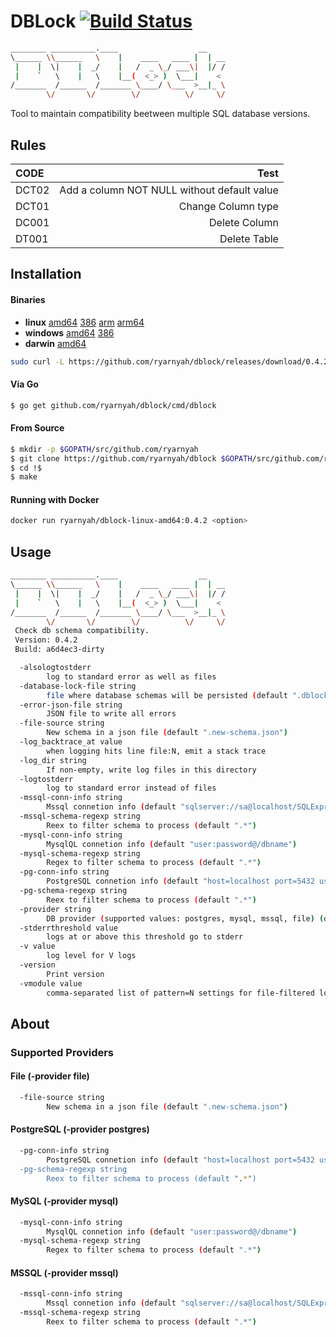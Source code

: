 # DBLock [![Build Status](https://github.com/ryarnyah/dblock/actions/workflows/build.yml/badge.svg)](https://github.com/ryarnyah/dblock/)

```bash
________ __________.____                  __
\______ \\______   \    |    ____   ____ |  | __
 |    |  \|    |  _/    |   /  _ \_/ ___\|  |/ /
 |    `   \    |   \    |__(  <_> )  \___|    <
/_______  /______  /_______ \____/ \___  >__|_ \
        \/       \/        \/          \/     \/
```

Tool to maintain compatibility beetween multiple SQL database versions.

## Rules
| CODE          | Test                                         |
| :------------ | -------------------------------------------: |
| DCT02         | Add a column NOT NULL without default value  |
| DCT01         | Change Column type                           |
| DC001         | Delete Column                                |
| DT001         | Delete Table                                 |


## Installation

#### Binaries

- **linux** [amd64](https://github.com/ryarnyah/dblock/releases/download/0.4.2/dblock-linux-amd64) [386](https://github.com/ryarnyah/dblock/releases/download/0.4.2/dblock-linux-386) [arm](https://github.com/ryarnyah/dblock/releases/download/0.4.2/dblock-linux-arm) [arm64](https://github.com/ryarnyah/dblock/releases/download/0.4.2/dblock-linux-arm64)
- **windows** [amd64](https://github.com/ryarnyah/dblock/releases/download/0.4.2/dblock-windows-amd64) [386](https://github.com/ryarnyah/dblock/releases/download/0.4.2/dblock-windows-386)
- **darwin** [amd64](https://github.com/ryarnyah/dblock/releases/download/0.4.2/dblock-darwin-amd64)

```bash
sudo curl -L https://github.com/ryarnyah/dblock/releases/download/0.4.2/dblock-linux-amd64 -o /usr/local/bin/dblock && sudo chmod +x /usr/local/bin/dblock
```

#### Via Go

```bash
$ go get github.com/ryarnyah/dblock/cmd/dblock
```

#### From Source

```bash
$ mkdir -p $GOPATH/src/github.com/ryarnyah
$ git clone https://github.com/ryarnyah/dblock $GOPATH/src/github.com/ryarnyah/dblock
$ cd !$
$ make
```

#### Running with Docker
```bash
docker run ryarnyah/dblock-linux-amd64:0.4.2 <option>
```

## Usage

```bash
________ __________.____                  __
\______ \\______   \    |    ____   ____ |  | __
 |    |  \|    |  _/    |   /  _ \_/ ___\|  |/ /
 |    `   \    |   \    |__(  <_> )  \___|    <
/_______  /______  /_______ \____/ \___  >__|_ \
        \/       \/        \/          \/     \/
 Check db schema compatibility.
 Version: 0.4.2
 Build: a6d4ec3-dirty

  -alsologtostderr
        log to standard error as well as files
  -database-lock-file string
        file where database schemas will be persisted (default ".dblock.lock")
  -error-json-file string
        JSON file to write all errors
  -file-source string
        New schema in a json file (default ".new-schema.json")
  -log_backtrace_at value
        when logging hits line file:N, emit a stack trace
  -log_dir string
        If non-empty, write log files in this directory
  -logtostderr
        log to standard error instead of files
  -mssql-conn-info string
        Mssql connetion info (default "sqlserver://sa@localhost/SQLExpress?database=master&connection+timeout=30")
  -mssql-schema-regexp string
        Reex to filter schema to process (default ".*")
  -mysql-conn-info string
        MysqlQL connetion info (default "user:password@/dbname")
  -mysql-schema-regexp string
        Regex to filter schema to process (default ".*")
  -pg-conn-info string
        PostgreSQL connetion info (default "host=localhost port=5432 user=postgres dbname=postgres sslmode=disable password=postgres")
  -pg-schema-regexp string
        Reex to filter schema to process (default ".*")
  -provider string
        DB provider (supported values: postgres, mysql, mssql, file) (default "postgres")
  -stderrthreshold value
        logs at or above this threshold go to stderr
  -v value
        log level for V logs
  -version
        Print version
  -vmodule value
        comma-separated list of pattern=N settings for file-filtered logging
```

## About

### Supported Providers

#### File (-provider file)
```bash
  -file-source string
        New schema in a json file (default ".new-schema.json")
```

#### PostgreSQL (-provider postgres)
```bash
  -pg-conn-info string
        PostgreSQL connetion info (default "host=localhost port=5432 user=postgres dbname=postgres sslmo
  -pg-schema-regexp string
        Reex to filter schema to process (default ".*")
```

#### MySQL (-provider mysql)
```bash
  -mysql-conn-info string
        MysqlQL connetion info (default "user:password@/dbname")
  -mysql-schema-regexp string
        Regex to filter schema to process (default ".*")
```

#### MSSQL (-provider mssql)
```bash
  -mssql-conn-info string
        Mssql connetion info (default "sqlserver://sa@localhost/SQLExpress?database=master&connection+timeout=30")
  -mssql-schema-regexp string
        Reex to filter schema to process (default ".*")
```
